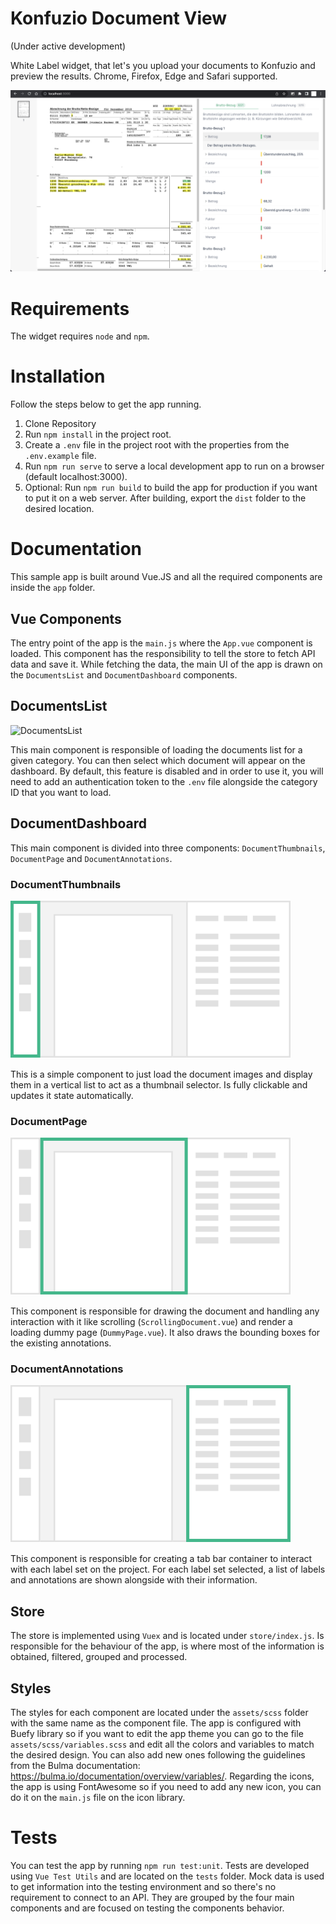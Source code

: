 # Konfuzio Document View

(Under active development)

White Label widget, that let's you upload your documents to Konfuzio and preview the results. Chrome, Firefox, Edge and Safari supported.

![Screenshot](screenshot.png)

# **Requirements**

The widget requires `node` and `npm`.

# **Installation**

Follow the steps below to get the app running.

1. Clone Repository
2. Run `npm install` in the project root.
3. Create a `.env` file in the project root with the properties from the `.env.example` file.
4. Run `npm run serve` to serve a local development app to run on a browser (default localhost:3000).
5. Optional: Run `npm run build` to build the app for production if you want to put it on a web server. After building, export the `dist` folder to the desired location.

# **Documentation**

This sample app is built around Vue.JS and all the required components are inside the `app` folder.

## Vue Components

The entry point of the app is the `main.js` where the `App.vue` component is loaded. This component has the responsibility to tell the store to fetch API data and save it. While fetching the data, the main UI of the app is drawn on the `DocumentsList` and `DocumentDashboard` components.

## DocumentsList

![DocumentsList](documents_list.gif)

This main component is responsible of loading the documents list for a given category. You can then select which document will appear on the dashboard. By default, this feature is disabled and in order to use it, you will need to add an authentication token to the `.env` file alongside the category ID that you want to load.

## DocumentDashboard

This main component is divided into three components: `DocumentThumbnails`, `DocumentPage` and `DocumentAnnotations`.

### DocumentThumbnails

![DocumentThumbnails](document_thumbnails.svg)

This is a simple component to just load the document images and display them in a vertical list to act as a thumbnail selector. Is fully clickable and updates it state automatically.

### DocumentPage

![DocumentPage](document_page.svg)

This component is responsible for drawing the document and handling any interaction with it like scrolling (`ScrollingDocument.vue`) and render a loading dummy page (`DummyPage.vue`). It also draws the bounding boxes for the existing annotations.

### DocumentAnnotations

![DocumentAnnotations](document_annotations.svg)

This component is responsible for creating a tab bar container to interact with each label set on the project. For each label set selected, a list of labels and annotations are shown alongside with their information.

## Store

The store is implemented using `Vuex` and is located under `store/index.js`. Is responsible for the behaviour of the app, is where most of the information is obtained, filtered, grouped and processed.

## Styles

The styles for each component are located under the `assets/scss` folder with the same name as the component file. The app is configured with Buefy library so if you want to edit the app theme you can go to the file `assets/scss/variables.scss` and edit all the colors and variables to match the desired design. You can also add new ones following the guidelines from the Bulma documentation: https://bulma.io/documentation/overview/variables/.
Regarding the icons, the app is using FontAwesome so if you need to add any new icon, you can do it on the `main.js` file on the icon library.

# **Tests**

You can test the app by running `npm run test:unit`. Tests are developed using `Vue Test Utils` and are located on the `tests` folder. Mock data is used to get information into the testing environment and so there's no requirement to connect to an API. They are grouped by the four main components and are focused on testing the components behavior.
